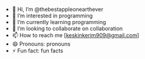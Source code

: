 - 👋 Hi, I’m @thebestappleonearthever
- 👀 I’m interested in programming
- 🌱 I’m currently learning programming
- 💞️ I’m looking to collaborate on collaboration
- 📫 How to reach me [keskinkerim909@gmail.com]
- 😄 Pronouns: pronouns
- ⚡ Fun fact: fun facts

<!---
thebestappleonearthever/thebestappleonearthever is a ✨ special ✨ repository because its `README.md` (this file) appears on your GitHub profile.
You can click the Preview link to take a look at your changes.
--->
